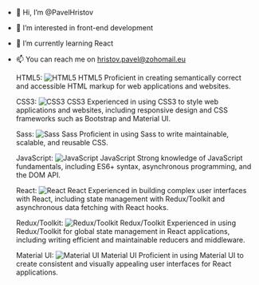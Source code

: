- 👋 Hi, I’m @PavelHristov
- 👀 I’m interested in front-end development
- 🌱 I’m currently learning React
- 📫 You can reach me on hristov.pavel@zohomail.eu









    HTML5: ![HTML5](https://img.shields.io/badge/-HTML5-E34F26?style=flat-square&logo=html5&logoColor=white)
        HTML5
        Proficient in creating semantically correct and accessible HTML markup for web applications and websites.

    CSS3: ![CSS3](https://img.shields.io/badge/-CSS3-1572B6?style=flat-square&logo=css3&logoColor=white)
        CSS3
        Experienced in using CSS3 to style web applications and websites, including responsive design and CSS frameworks such as Bootstrap and Material UI.

    Sass: ![Sass](https://img.shields.io/badge/-Sass-CC6699?style=flat-square&logo=sass&logoColor=white)
        Sass
        Proficient in using Sass to write maintainable, scalable, and reusable CSS.

    JavaScript: ![JavaScript](https://img.shields.io/badge/-JavaScript-F7DF1E?style=flat-square&logo=javascript&logoColor=black)
        JavaScript
        Strong knowledge of JavaScript fundamentals, including ES6+ syntax, asynchronous programming, and the DOM API.

    React: ![React](https://img.shields.io/badge/-React-61DAFB?style=flat-square&logo=react&logoColor=black)
        React
        Experienced in building complex user interfaces with React, including state management with Redux/Toolkit and asynchronous data fetching with React hooks.

    Redux/Toolkit: ![Redux/Toolkit](https://img.shields.io/badge/-Redux/Toolkit-764ABC?style=flat-square&logo=redux&logoColor=white)
        Redux/Toolkit
        Experienced in using Redux/Toolkit for global state management in React applications, including writing efficient and maintainable reducers and middleware.

    Material UI: ![Material UI](https://img.shields.io/badge/-Material_UI-0081CB?style=flat-square&logo=material-ui&logoColor=white)
        Material UI
        Proficient in using Material UI to create consistent and visually appealing user interfaces for React applications.
<!---
ribarlyk/ribarlyk is a ✨ special ✨ repository because its `README.md` (this file) appears on your GitHub profile.
You can click the Preview link to take a look at your changes.
--->
